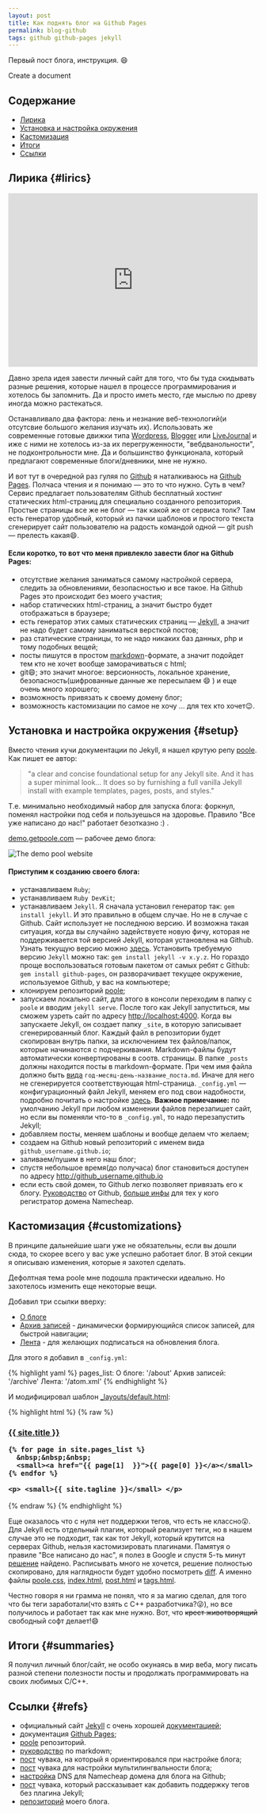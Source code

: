 ```yaml
---
layout: post
title: Как поднять блог на Github Pages
permalink: blog-github
tags: github github-pages jekyll
---
```


Первый пост блога, инструкция. :smile:

<i class="icon-file"></i> Create a document

## Содержание

- [Лирика](#lirics)
- [Установка и настройка окружения](#setup)
- [Кастомизация](#customizations)
- [Итоги](#summaries)
- [Ссылки](#refs)

## Лирика   {#lirics}

<iframe width="100%" height="350" src="https://www.youtube.com/embed/NfMVRhmdKxs" frameborder="0" allowfullscreen></iframe>

Давно зрела идея завести личный сайт для того, что бы туда скидывать разные решения, которые нашел в процессе программирования и хотелось бы запомнить. Да и просто иметь место, где мыслью по древу иногда можно растекаться.

Останавливало два фактора: лень и незнание веб-технологий(и отсутсвие большого желания изучать их). Использовать же современные готовые движки типа [Wordpress](https://wordpress.org/), [Blogger](https://www.blogger.com/) или [LiveJournal](https://www.livejournal.com) и иже с ними не хотелось из-за их перегруженности, "вебдванольности", не подконтрольности мне. Да и большинство функционала, который предлагают современные блоги/дневники, мне не нужно.

И вот тут в очередной раз гуляя по [Github](https://github.com) я наталкиваюсь на [Github Pages](https://pages.github.com). Полчаса чтения и я понимаю &mdash; это то что нужно. Суть в чем? Сервис предлагает пользователям Github бесплатный хостинг статических html-страниц для специально созданного репозитория. Простые страницы все же не блог — так какой же от сервиса толк? Там есть генератор удобный, который из пачки шаблонов и простого текста сгенерирует сайт пользователю на радость командой одной — git push — прелесть какая:smile:.

#### Если коротко, то вот что меня привлекло завести блог на Github Pages:

- отсутствие желания заниматься самому настройкой сервера, следить за обновлениями, безопасностью и все такое. На Github Pages это происходит без моего участия;
- набор статических html-страниц, а значит быстро будет отображаться в браузере;
- есть генератор этих самых статических страниц &mdash; [Jekyll](http://jekyllrb.com/), а значит не надо будет самому заниматься версткой постов;
- раз статические страницы, то не надо никаких баз данных, php и тому подобных вещей;
- посты пишутся в простом [markdown](https://en.wikipedia.org/wiki/Markdown)-формате, а значит подойдет тем кто не хочет вообще заморачиваться с html;
- git:smile:;  это значит многое: версионность, локальное хранение, безопасность(шифрованные данные же пересылаем :smile: ) и еще очень много хорошего;
- возможность привязать к своему домену блог;
- возможность кастомизации по самое не хочу ... для тех кто хочет:wink:.

## Установка и настройка окружения  {#setup}

Вместо чтения кучи документации по Jekyll, я нашел крутую репу [poole](https://github.com/poole/poole). Как пишет ее автор:

> "a clear and concise foundational setup for any Jekyll site. And it has a super minimal look... It does so by furnishing a full vanilla Jekyll install with example templates, pages, posts, and styles."

Т.е. минимально необходимый набор для запуска блога: форкнул, поменял настройки под себя и пользуешься на здоровье. Правило "Все уже написано до нас!" работает безотказно :) .

[demo.getpoole.com](http://demo.getpoole.com/) &mdash; рабочее демо блога:

![The demo pool website](https://f.cloud.github.com/assets/98681/1834359/71ae4048-73db-11e3-9a3c-df38eb170537.png)

#### Приступим к созданию своего блога:

- устанавливаем `Ruby`;
- устанавливаем `Ruby DevKit`;
- устанавливаем `Jekyll`. Я сначала установил генератор так:  `gem install jekyll`. И это правильно в общем случае. Но не в случае с Github. Сайт использует не последнюю версию. И возможна такая ситуация, когда вы случайно задействуете новую фичу, которая не поддерживается той версией Jekyll, которая установлена на Github. Узнать текущую версию можно [здесь](https://pages.github.com/versions/). Установить требуемую версию `Jekyll` можно так: `gem install jekyll -v x.y.z`.
Но гораздо проще воспользоваться готовым пакетом от самых ребят с Github: `gem install github-pages`, он разворачивает текущее окружение, используемое Github, у вас на компьютере;
- клонируем репозиторий [poole](https://github.com/poole/poole);
- запускаем локально сайт, для этого в консоли переходим в папку с `poole` и вводим `jekyll serve`. После того как Jekyll запуститься, мы сможем узреть сайт по адресу <http://localhost:4000>. Когда вы запускаете Jekyll, он создает папку `_site`, в которую записывает сгенерированный блог. Каждый файл в репозитории будет скопирован внутрь папки, за исключением тех файлов/папок, которые начинаются с подчеркивания. Markdown-файлы будут автоматически конвертированы в соотв. страницы. В папке `_posts` должны находится посты в markdown-формате. При чем имя файла должно быть [вида](http://jekyllrb.com/docs/posts/#creating-post-files) `год-месяц-день-название_поста.md`. Иначе для него не сгенерируется соответствующая html-страница. `_config.yml` &mdash; конфигурационный файл Jekyll, меняем его под свои надобности, подробно почитать о настройке [здесь](http://jekyllrb.com/docs/configuration/). **Важное примечание:** по умолчанию Jekyll при любом изменении файлов перезапишет сайт, но если вы поменяли что-то в `_config.yml`, то надо перезапустить Jekyll;
- добавляем посты, меняем шаблоны и вообще делаем что желаем;
- создаем на Github новый репозиторий с именем вида `github_username.github.io`;
- заливаем/пушим в него наш блог;
- спустя небольшое время(до получаса) блог становиться доступен по адресу <http://github_username.github.io>
- если есть свой домен, то Github легко позволяет привязать его к блогу. [Руководство](https://help.github.com/articles/setting-up-a-custom-domain-with-github-pages/) от Github, [больше инфы](http://davidensinger.com/2013/03/setting-the-dns-for-github-pages-on-namecheap/) для тех у кого регистратор домена Namecheap.

## Кастомизация     {#customizations}

В принципе дальнейшие шаги уже не обязательны, если вы дошли сюда, то скорее всего у вас уже успешно работает блог. В этой секции я описываю изменения, которые я захотел сделать.

Дефолтная тема poole мне подошла практически идеально. Но захотелось изменить еще некоторые вещи.

Добавил три ссылки вверху:

- [О блоге](/about/)
- [Архив записей](/archive/) - динамически формирующийся список записей, для быстрой навигации;
- [Лента](/atom.xml) - для желающих подписаться на обновления блога.

Для этого я добавил в `_config.yml`:

{% highlight yaml %}
pages_list:
  О блоге: '/about'
  Архив записей: '/archive'
  Лента: '/atom.xml'
{% endhighlight %}

И модифицировал шаблон [_layouts/default.html](https://github.com/alexprivalov/alexprivalov.github.io/blob/master/_layouts/default.html):

{% highlight html %}
{% raw %}
<h3 class="masthead-title">
    <a href="/" title="Home">{{ site.title }}</a>

    {% for page in site.pages_list %}
      &nbsp;&nbsp;&nbsp;
      <small><a href="{{ page[1]  }}">{{ page[0] }}</a></small>
    {% endfor %}

    <p> <small>{{ site.tagline }}</small> </p>
</h3>
{% endraw %}
{% endhighlight %}

Еще оказалось что с нуля нет поддержки тегов, что есть не классно:open_mouth:. Для Jekyll есть отдельный плагин, который реализует теги, но в нашем случае это не подходит, так как тот Jekyll, который крутится на серверах Github, нельзя кастомизировать плагинами. Памятуя о правиле "Все написано до нас", я полез в Google и спустя 5-ть минут [решение](https://cdlaap.github.io/2014/06/29/add-tags-page-to-jekyll-blog.html) найдено. Расписывать много не хочется, решение полностью скопировано, для наглядности будет удобно посмотреть [diff](https://github.com/alexprivalov/alexprivalov.github.io/commit/89dae334c91831def6577744d1cb38599e9a174b). А именно файлы [poole.css](https://github.com/alexprivalov/alexprivalov.github.io/blob/master/public/css/poole.css), [index.html](https://github.com/alexprivalov/alexprivalov.github.io/blob/master/index.html), [post.html](https://github.com/alexprivalov/alexprivalov.github.io/blob/master/_layouts/post.html) и [tags.html](https://github.com/alexprivalov/alexprivalov.github.io/blob/master/tags.html).

Честно говоря я ни грамма не понял, что я за магию сделал, для того что бы теги заработали(что взять с С++ разработчика?:stuck_out_tongue_winking_eye:), но все получилось и работает так как мне нужно. Вот, что <s>крест животворящий</s> свободный софт делает!:smile:

## Итоги    {#summaries}

Я получил личный блог/сайт, не особо окунаясь в мир веба, могу писать разной степени полезности посты и продолжать программировать на своих любимых С/С++.

## Ссылки   {#refs}

- официальный сайт [Jekyll](http://jekyllrb.com/) с очень хорошей [документацией](http://jekyllrb.com/docs/home);
- документация [Github Pages](https://pages.github.com);
- [poole](https://github.com/poole/poole) репозиторий.
- [руководство](https://guides.github.com/features/mastering-markdown/) по markdown;
- [пост](http://joshualande.com/jekyll-github-pages-poole/) чувака, на который я ориентировался при настройке блога;
- [пост](http://sylvaindurand.org/making-jekyll-multilingual/) чувака для настройки мультилингвальности блога;
- [настройка](http://davidensinger.com/2013/03/setting-the-dns-for-github-pages-on-namecheap/) DNS для Namecheap домена для  блога на Github;
- [пост](https://cdlaap.github.io/2014/06/29/add-tags-page-to-jekyll-blog.html) чувака, который рассказывает как добавить поддержку тегов без плагина Jekyll;
- [репозиторий](https://github.com/alexprivalov/alexprivalov.github.io) моего блога.

